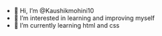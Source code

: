 - 👋 Hi, I’m @Kaushikmohini10
- 👀 I’m interested in learning and improving myself
- 🌱 I’m currently learning html and css

<!---
Kaushikmohini10/Kaushikmohini10 is a ✨ special ✨ repository because its `README.md` (this file) appears on your GitHub profile.
You can click the Preview link to take a look at your changes.
--->
